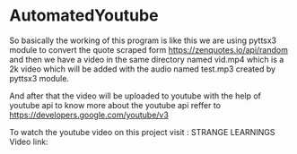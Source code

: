 # AutomatedYoutube

So basically the working of this program is like this 
we are using pyttsx3 module to convert the quote scraped form https://zenquotes.io/api/random and then we have a video in the same directory named vid.mp4 which is a 2k video which will be added with the audio named test.mp3 created by pyttsx3 module.

And after that the video will be uploaded to youtube with the help of youtube api
to know more about the youtube api reffer to https://developers.google.com/youtube/v3

To watch the youtube video on this project visit : STRANGE LEARNINGS
Video link: 
